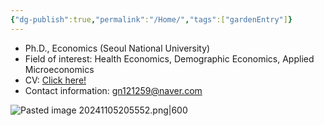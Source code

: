 ```yaml
---
{"dg-publish":true,"permalink":"/Home/","tags":["gardenEntry"]}
---
```



- Ph.D., Economics (Seoul National University)
- Field of interest: Health Economics, Demographic Economics, Applied Microeconomics
- CV: [Click here!](https://www.dropbox.com/scl/fi/90b7ac9f1l9z013l7wr4y/CV_InhyukHwang.pdf?rlkey=ozqmcnc1m5gejh60yrlgcc7b0&dl=0)
- Contact information: [gn121259@naver.com](mailto:gn121259@naver.com)

![Pasted image 20241105205552.png|600](/img/user/attatchment/Pasted%20image%2020241105205552.png)


